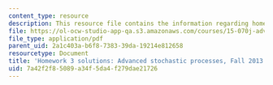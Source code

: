 ```yaml
---
content_type: resource
description: This resource file contains the information regarding homework 3 solutions.
file: https://ol-ocw-studio-app-qa.s3.amazonaws.com/courses/15-070j-advanced-stochastic-processes-fall-2013/7a42f2f85089a34f5da4f279dae21726_MIT15_070JF13_Pset3_Sol.pdf
file_type: application/pdf
parent_uid: 2a1c403a-b6f8-7383-39da-19214e812658
resourcetype: Document
title: 'Homework 3 solutions: Advanced stochastic processes, Fall 2013'
uid: 7a42f2f8-5089-a34f-5da4-f279dae21726
---
```

